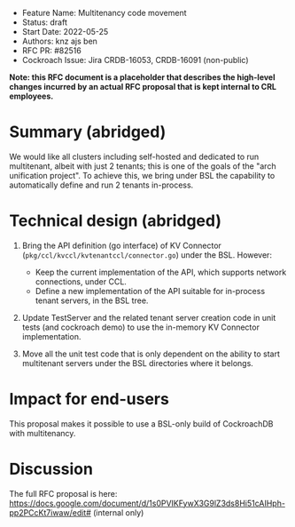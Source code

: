 - Feature Name: Multitenancy code movement
- Status: draft
- Start Date: 2022-05-25
- Authors: knz ajs ben
- RFC PR: #82516
- Cockroach Issue: Jira CRDB-16053, CRDB-16091 (non-public)

**Note: this RFC document is a placeholder that describes the
high-level changes incurred by an actual RFC proposal that is kept
internal to CRL employees.**

# Summary (abridged)

We would like all clusters including self-hosted and dedicated to run
multitenant, albeit with just 2 tenants; this is one of the goals of
the "arch unification project". To achieve this, we bring under BSL
the capability to automatically define and run 2 tenants in-process.

# Technical design (abridged)

1. Bring the API definition (go interface) of KV Connector
   (`pkg/ccl/kvccl/kvtenantccl/connector.go`) under the BSL. However:
   - Keep the current implementation of the API, which supports
     network connections, under CCL.
   - Define a new implementation of the API suitable for in-process
     tenant servers, in the BSL tree.

2. Update TestServer and the related tenant server creation code in
   unit tests (and cockroach demo) to use the in-memory KV Connector
   implementation.

3. Move all the unit test code that is only dependent on the ability
   to start multitenant servers under the BSL directories where it
   belongs.

# Impact for end-users

This proposal makes it possible to use a BSL-only build of CockroachDB
with multitenancy.

# Discussion

The full RFC proposal is here: https://docs.google.com/document/d/1s0PVIKFywX3G9lZ3ds8Hi51cAIHph-pp2PCcKt7iwaw/edit#
(internal only)
